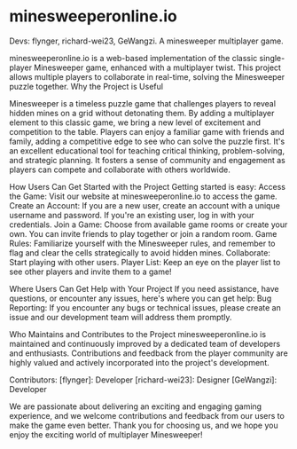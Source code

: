 # minesweeperonline.io
Devs: flynger, richard-wei23, GeWangzi. A minesweeper multiplayer game.


minesweeperonline.io is a web-based implementation of the classic single-player Minesweeper game, enhanced with a multiplayer twist. This project allows multiple players to collaborate in real-time, solving the Minesweeper puzzle together.
Why the Project is Useful

Minesweeper is a timeless puzzle game that challenges players to reveal hidden mines on a grid without detonating them. By adding a multiplayer element to this classic game, we bring a new level of excitement and competition to the table. 
Players can enjoy a familiar game with friends and family, adding a competitive edge to see who can solve the puzzle first.
It's an excellent educational tool for teaching critical thinking, problem-solving, and strategic planning.
It fosters a sense of community and engagement as players can compete and collaborate with others worldwide.

How Users Can Get Started with the Project
Getting started is easy:
    Access the Game: Visit our website at minesweeperonline.io to access the game.
    Create an Account: If you are a new user, create an account with a unique username and password. If you're an existing user, log in with your credentials.
    Join a Game: Choose from available game rooms or create your own. You can invite friends to play together or join a random room.
    Game Rules: Familiarize yourself with the Minesweeper rules, and remember to flag and clear the cells strategically to avoid hidden mines.
    Collaborate: Start playing with other users.
    Player List: Keep an eye on the player list to see other players and invite them to a game!

Where Users Can Get Help with Your Project
If you need assistance, have questions, or encounter any issues, here's where you can get help:
    Bug Reporting: If you encounter any bugs or technical issues, please create an issue and our development team will address them promptly.

Who Maintains and Contributes to the Project
minesweeperonline.io is maintained and continuously improved by a dedicated team of developers and enthusiasts. Contributions and feedback from the player community are highly valued and actively incorporated into the project's development.

Contributors:
    [flynger]: Developer
    [richard-wei23]: Designer
    [GeWangzi]: Developer

We are passionate about delivering an exciting and engaging gaming experience, and we welcome contributions and feedback from our users to make the game even better.
Thank you for choosing us, and we hope you enjoy the exciting world of multiplayer Minesweeper!
